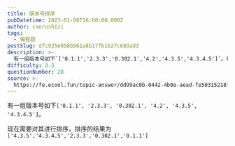 ```yaml
---
title: 版本号排序
pubDatetime: 2023-01-08T16:00:00.000Z
author: caorushizi
tags:
  - 编程题
postSlug: dfc925e058b561a8b17fb1b27c683ad3
description: >-
  有一组版本号如下`['0.1.1','2.3.3','0.302.1','4.2','4.3.5','4.3.4.5']`。现在需要对其进行排序，排序的结果为`['4.3.5','4.3.4.5','
difficulty: 3.5
questionNumber: 28
source: >-
  https://fe.ecool.fun/topic-answer/dd99ac0b-0442-4b0e-aead-fe50315218f7?orderBy=updateTime&order=desc&tagId=26
---
```


有一组版本号如下`['0.1.1', '2.3.3', '0.302.1', '4.2', '4.3.5', '4.3.4.5']`。

现在需要对其进行排序，排序的结果为 `['4.3.5','4.3.4.5','2.3.3','0.302.1','0.1.1']`
